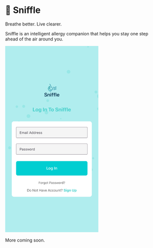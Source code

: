 # 🌿 Sniffle

Breathe better. Live clearer.

Sniffle is an intelligent allergy companion that helps you stay one step ahead of the air around you.

<img src="assets/login.PNG" alt="Sniffle Demo" width="300"/>

More coming soon.
